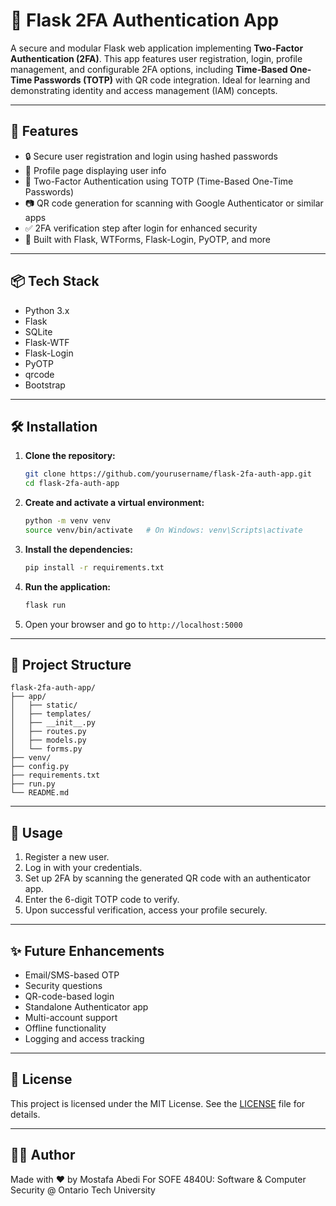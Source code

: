# 🔐 Flask 2FA Authentication App

A secure and modular Flask web application implementing **Two-Factor Authentication (2FA)**. This app features user registration, login, profile management, and configurable 2FA options, including **Time-Based One-Time Passwords (TOTP)** with QR code integration. Ideal for learning and demonstrating identity and access management (IAM) concepts.

---

## 🚀 Features

- 🔒 Secure user registration and login using hashed passwords  
- 👤 Profile page displaying user info  
- 📱 Two-Factor Authentication using TOTP (Time-Based One-Time Passwords)  
- 📷 QR code generation for scanning with Google Authenticator or similar apps  
- ✅ 2FA verification step after login for enhanced security  
- 🧪 Built with Flask, WTForms, Flask-Login, PyOTP, and more  

---

## 📦 Tech Stack

- Python 3.x  
- Flask  
- SQLite  
- Flask-WTF  
- Flask-Login  
- PyOTP  
- qrcode  
- Bootstrap  

---

## 🛠️ Installation

1. **Clone the repository:**

   ```bash
   git clone https://github.com/yourusername/flask-2fa-auth-app.git
   cd flask-2fa-auth-app
   ```

2. **Create and activate a virtual environment:**

   ```bash
   python -m venv venv
   source venv/bin/activate   # On Windows: venv\Scripts\activate
   ```

3. **Install the dependencies:**

   ```bash
   pip install -r requirements.txt
   ```

4. **Run the application:**

   ```bash
   flask run
   ```

5. Open your browser and go to `http://localhost:5000`

---

## 📂 Project Structure

```
flask-2fa-auth-app/
├── app/
│   ├── static/
│   ├── templates/
│   ├── __init__.py
│   ├── routes.py
│   ├── models.py
│   └── forms.py
├── venv/
├── config.py
├── requirements.txt
├── run.py
└── README.md
```

---

## 🧪 Usage

1. Register a new user.
2. Log in with your credentials.
3. Set up 2FA by scanning the generated QR code with an authenticator app.
4. Enter the 6-digit TOTP code to verify.
5. Upon successful verification, access your profile securely.

---

## ✨ Future Enhancements

- Email/SMS-based OTP  
- Security questions  
- QR-code-based login  
- Standalone Authenticator app  
- Multi-account support  
- Offline functionality  
- Logging and access tracking  

---

## 📄 License

This project is licensed under the MIT License. See the [LICENSE](LICENSE) file for details.

---

## 👨‍💻 Author

Made with ❤️ by Mostafa Abedi 
For SOFE 4840U: Software & Computer Security @ Ontario Tech University
